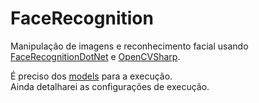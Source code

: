# FaceRecognition
Manipulação de imagens e reconhecimento facial usando [FaceRecognitionDotNet](https://github.com/takuya-takeuchi/FaceRecognitionDotNet) e [OpenCVSharp](https://github.com/shimat/opencvsharp).</br>

É preciso dos [models](https://github.com/davisking/dlib-models) para a execução.</br>
Ainda detalharei as configurações de execução.
